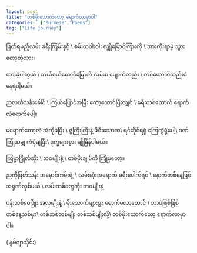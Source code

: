 ```yaml
---
layout: post
title: "တစ်မိုးသောက်တော့ ရောက်လာမှာပါ"
categories:  ["Burmese","Poems"]
tag: ["Life journey"]
---
```



ဖြတ်ရမည့်လမ်း ခရီးကြမ်းနှင့် \\
စမ်းတဝါးဝါး လျှိုမြောင်ကြားကို \\
အားကိုးရာမဲ့ သွားတော့တဲ့လား။  

ထားခဲ့ပါကွယ် \\
ဘယ်ဝယ်တောင်မြောက် လမ်းစ ပျောက်လည်း \\
တစ်ယောက်တည်းပဲ  နေရဲပါ့မယ်။
<!-- more -->
ညလယ်သန်းခေါင် \\
ကြယ်ပြောင်အမြီး ကော့ထောင်ပြီးလျှင် \\
ခရီးတစ်ထောက် ရောက်လဲရောက်ပေါ့။

မရောက်တော့လဲ အံကိုခဲပြီး \\
ဇွဲကြီးကြီးနဲ့ ဖိစီးသောက\\
ရင်ဆိုင်ရရုံ ကြေကွဲရုံပေါ့\\
ဒဏ်ကြုံသမျှ ကံပုံချပြီး\\
ဒုက္ခများစွား ချိုမြိန်ပါမယ်။

ကြမ္မာဂြိုလ်ဆိုး \\
ဘဝမျိုးနဲ့ \\
တစ်မိုးချုပ်ကို ကြုံမှတော့။

ညကိုဖြတ်သန်း အမှောင်ကမ်းရဲ့ \\
လမ်းဆုံးအရောက် ခရီးပေါက်ရင် \\
နောက်တစ်နေ့ဖြစ် အရုဏ်လှစ်မယ် \\
လမ်းသစ်တွေကိုး ဘဝမျိုးနဲ့

ပန်းသစ်ဝေဖြိုး အလှမျိုးနဲ့ \\
မိုးသောက်များစွာ ရောက်မလာတောင် \\
ဘာပဲဖြစ်ဖြစ် တစ်နေ့သစ်မှာ\\
တစ်ဆစ်တစ်မျိုး တစ်သစ်ပျိုးလို့\\
တစ်မိုးသောက်တော့ ရောက်လာမှာပါ။

( နွမ်ဂျာသိုင်း)
